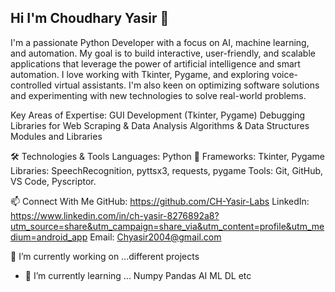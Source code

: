 ## Hi I'm Choudhary Yasir 👋

I'm a passionate Python Developer with a focus on AI, machine learning, and automation. My goal is to build interactive, user-friendly, and scalable applications that leverage the power of artificial intelligence and smart automation. I love working with Tkinter, Pygame, and exploring voice-controlled virtual assistants. I'm also keen on optimizing software solutions and experimenting with new technologies to solve real-world problems.

 Key Areas of Expertise:
 GUI Development (Tkinter, Pygame)
 Debugging
 Libraries for Web Scraping & Data Analysis
 Algorithms & Data Structures
 Modules and Libraries

 🛠 Technologies & Tools
Languages: Python 🐍
Frameworks: Tkinter, Pygame
Libraries: SpeechRecognition, pyttsx3, requests, pygame
Tools: Git, GitHub, VS Code, Pyscriptor.

📫 Connect With Me
GitHub: https://github.com/CH-Yasir-Labs
LinkedIn: https://www.linkedin.com/in/ch-yasir-8276892a8?utm_source=share&utm_campaign=share_via&utm_content=profile&utm_medium=android_app
Email: Chyasir2004@gmail.com

🔭 I’m currently working on ...different projects
- 🌱 I’m currently learning ... Numpy Pandas AI ML DL etc



